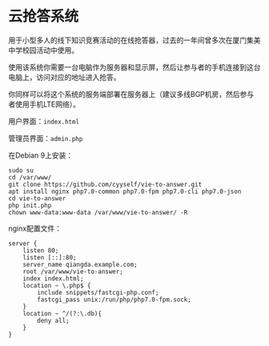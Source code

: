# 云抢答系统
用于小型多人的线下知识竞赛活动的在线抢答器，过去的一年间曾多次在厦门集美中学校园活动中使用。

使用该系统你需要一台电脑作为服务器和显示屏，然后让参与者的手机连接到这台电脑上，访问对应的地址进入抢答。

你同样可以将这个系统的服务端部署在服务器上（建议多线BGP机房，然后参与者使用手机LTE网络）。

用户界面：`index.html`

管理员界面：`admin.php`


在Debian 9上安装：
```
sudo su
cd /var/www/
git clone https://github.com/cyyself/vie-to-answer.git
apt install nginx php7.0-common php7.0-fpm php7.0-cli php7.0-json
cd vie-to-answer
php init.php
chown www-data:www-data /var/www/vie-to-answer/ -R
```
nginx配置文件：
```
server {
    listen 80;
    listen [::]:80;
    server_name qiangda.example.com;
    root /var/www/vie-to-answer;
    index index.html;
    location ~ \.php$ {
        include snippets/fastcgi-php.conf;
        fastcgi_pass unix:/run/php/php7.0-fpm.sock;
    }
    location ~ ^/(?:\.db){
        deny all;
    }
}
```
